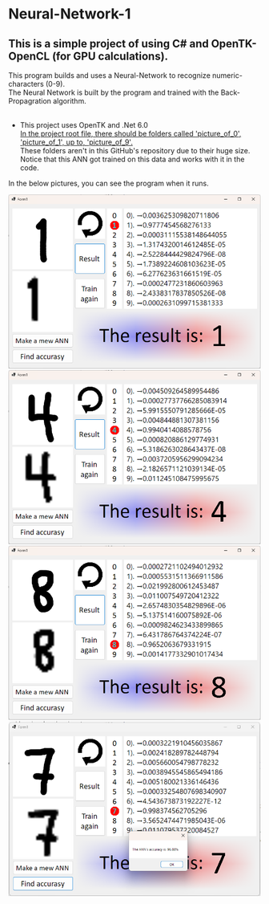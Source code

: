 <h1>Neural-Network-1</h1>
<h2>This is a simple project of using C# and OpenTK-OpenCL (for GPU calculations).</h2>

<p>This program builds and uses a Neural-Network to recognize numeric-characters (0-9). </br>
The Neural Network is built by the program and trained with the Back-Propagration algorithm.  </br> </br>

* This project uses OpenTK and .Net 6.0  </br>
  <u>In the project root file, there should be folders called 'picture_of_0', 'picture_of_1', up to, 'picture_of_9'. </u>  </br>
These folders aren't in this GitHub's repository due to their huge size.  </br>
Notice that this ANN got trained on this data and works with it in the code.  </br>

In the below pictures, you can see the program when it runs.
</p>

<img src="neural network 1.png"></img>
<img src="neural network 2.png"></img>
<img src="neural network 3.png"></img>
<img src="neural network 4.png"></img>
